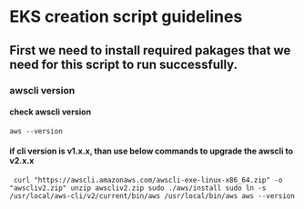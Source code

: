 # EKS creation script guidelines
## First we need to install required pakages that we need for this script to run successfully.
### awscli version
#### check awscli version
``aws --version``

#### if cli version is v1.x.x, than use below commands to upgrade the awscli to v2.x.x
``
curl "https://awscli.amazonaws.com/awscli-exe-linux-x86_64.zip" -o "awscliv2.zip"
unzip awscliv2.zip
sudo ./aws/install
sudo ln -s /usr/local/aws-cli/v2/current/bin/aws /usr/local/bin/aws
aws --version``


